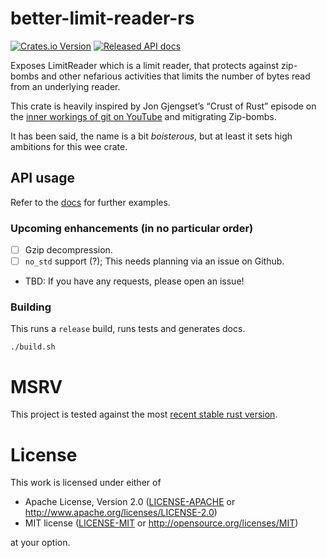 # better-limit-reader-rs

[![Crates.io Version](https://img.shields.io/crates/v/better-limit-reader)](https://crates.io/crates/better-limit-reader)
[![Released API docs](https://img.shields.io/docsrs/better-limit-reader)](https://docs.rs/better-limit-reader/)

Exposes LimitReader which is a limit reader, that protects against zip-bombs and other nefarious activities that limits the number of bytes read from an underlying reader.

This crate is heavily inspired by Jon Gjengset’s “Crust of Rust” episode on the [inner workings of git on YouTube](https://youtu.be/u0VotuGzD_w?si=oIuV9CITSWHJXKBu&t=3503) and mitigrating Zip-bombs.

It has been said, the name is a bit _boisterous_, but at least it sets high ambitions for this wee crate.

## API usage

Refer to the [docs](https://docs.rs/better-limit-reader/latest/better_limit_reader/) for further examples.

### Upcoming enhancements (in no particular order)

- [ ] Gzip decompression.
- [ ] `no_std` support (?); This needs planning via an issue on Github.
- TBD: If you have any requests, please open an issue!

### Building

This runs a `release` build, runs tests and generates docs.

```shell script
./build.sh
```

# MSRV

This project is tested against the most [recent stable rust version](https://gist.github.com/alexheretic/d1e98d8433b602e57f5d0a9637927e0c).

# License

This work is licensed under either of

- Apache License, Version 2.0 ([LICENSE-APACHE](LICENSE-APACHE) or
  <http://www.apache.org/licenses/LICENSE-2.0>)
- MIT license ([LICENSE-MIT](LICENSE-MIT) or <http://opensource.org/licenses/MIT>)

at your option.